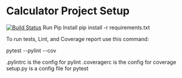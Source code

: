 # Calculator Project Setup
[![Build Status](https://app.travis-ci.com/brahma0210/calc_example.svg?branch=main)](https://app.travis-ci.com/brahma0210/calc_example)
Run Pip Install
pip install -r requirements.txt

To run tests, Lint, and Coverage report use this command:

pytest  --pylint --cov

.pylintrc is the config for pylint
.coveragerc is the config for coverage
setup.py is a config file for pytest
